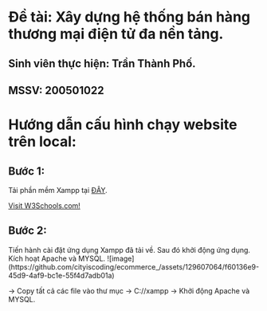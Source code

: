 <h1> Đề tài: Xây dựng hệ thống bán hàng thương mại điện tử đa nền tảng. </h1>
<h2> Sinh viên thực hiện: Trần Thành Phố.  </h2>
<h2> MSSV: 200501022 </h2>
<h1>Hướng dẫn cấu hình chạy website trên local: </h1> 
<h2>Bước 1: </h2> 
<p>Tải phần mềm Xampp tại <a target ="_blank" href="https://www.apachefriends.org/download.htm">ĐÂY</a>.</p>
<a href="https://www.w3schools.com" target="_blank">Visit W3Schools.com!</a> 
<h2>Bước 2: </h2> Tiến hành cài đặt ứng dụng Xampp đã tải về. Sau đó khởi động ứng dụng. Kích hoạt Apache và MYSQL.
![image](https://github.com/cityiscoding/ecommerce_/assets/129607064/f60136e9-45d9-4af9-bc1e-55f4d7adb01a)


-> Copy tất cả các file vào thư mục -> C://xampp -> Khởi động Apache và MYSQL.

